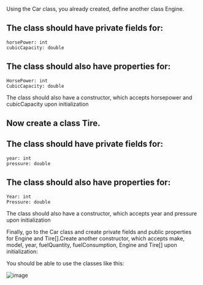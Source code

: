Using the Car class, you already created, define another class Engine.

## The class should have private fields for:

	horsePower: int
	cubicCapacity: double

## The class should also have properties for:

	HorsePower: int
	CubicCapacity: double

The class should also have a constructor, which accepts horsepower and cubicCapacity upon initialization

## Now create a class Tire.

## The class should have private fields for:

	year: int
	pressure: double

## The class should also have properties for:

	Year: int
	Pressure: double

The class should also have a constructor, which accepts year and pressure upon initialization

Finally, go to the Car class and create private fields and public properties for Engine and Tire[].Create another constructor, which accepts make, model, year, fuelQuantity, fuelConsumption, Engine and Tire[] upon initialization:

You should be able to use the classes like this:

![image](https://user-images.githubusercontent.com/45227327/216330593-ea68dcdf-ad3f-4b1a-ba50-93c863d83036.png)
